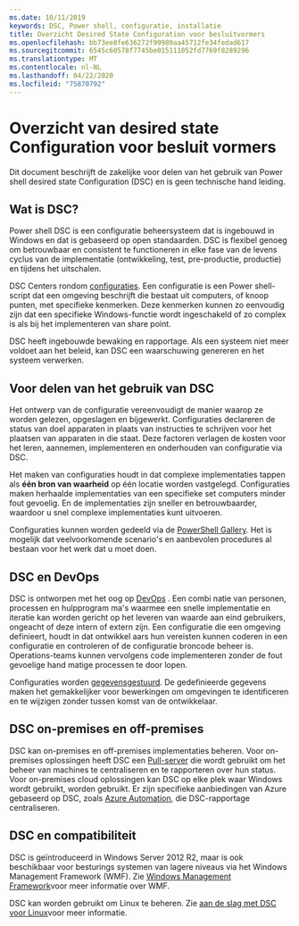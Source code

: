 ```yaml
---
ms.date: 10/11/2019
keywords: DSC, Power shell, configuratie, installatie
title: Overzicht Desired State Configuration voor besluitvormers
ms.openlocfilehash: bb73ee8fe636272f99989aa45712fe34fedad617
ms.sourcegitcommit: 6545c60578f7745be015111052fd7769f8289296
ms.translationtype: MT
ms.contentlocale: nl-NL
ms.lasthandoff: 04/22/2020
ms.locfileid: "75870792"
---
```

# <a name="desired-state-configuration-overview-for-decision-makers"></a>Overzicht van desired state Configuration voor besluit vormers

Dit document beschrijft de zakelijke voor delen van het gebruik van Power shell desired state Configuration (DSC) en is geen technische hand leiding.

## <a name="what-is-dsc"></a>Wat is DSC?

Power shell DSC is een configuratie beheersysteem dat is ingebouwd in Windows en dat is gebaseerd op open standaarden. DSC is flexibel genoeg om betrouwbaar en consistent te functioneren in elke fase van de levens cyclus van de implementatie (ontwikkeling, test, pre-productie, productie) en tijdens het uitschalen.

DSC Centers rondom [configuraties](../configurations/configurations.md). Een configuratie is een Power shell-script dat een omgeving beschrijft die bestaat uit computers, of knoop punten, met specifieke kenmerken. Deze kenmerken kunnen zo eenvoudig zijn dat een specifieke Windows-functie wordt ingeschakeld of zo complex is als bij het implementeren van share point.

DSC heeft ingebouwde bewaking en rapportage. Als een systeem niet meer voldoet aan het beleid, kan DSC een waarschuwing genereren en het systeem verwerken.

## <a name="benefits-of-using-dsc"></a>Voor delen van het gebruik van DSC

Het ontwerp van de configuratie vereenvoudigt de manier waarop ze worden gelezen, opgeslagen en bijgewerkt. Configuraties declareren de status van doel apparaten in plaats van instructies te schrijven voor het plaatsen van apparaten in die staat. Deze factoren verlagen de kosten voor het leren, aannemen, implementeren en onderhouden van configuratie via DSC.

Het maken van configuraties houdt in dat complexe implementaties tappen als **één bron van waarheid** op één locatie worden vastgelegd. Configuraties maken herhaalde implementaties van een specifieke set computers minder fout gevoelig. En de implementaties zijn sneller en betrouwbaarder, waardoor u snel complexe implementaties kunt uitvoeren.

Configuraties kunnen worden gedeeld via de [PowerShell Gallery](https://powershellgallery.com). Het is mogelijk dat veelvoorkomende scenario's en aanbevolen procedures al bestaan voor het werk dat u moet doen.

## <a name="dsc-and-devops"></a>DSC en DevOps

DSC is ontworpen met het oog op [DevOps](/archive/blogs/ashleymcglone/devops-for-n00bs-ie-windows-people-like-me) . Een combi natie van personen, processen en hulpprogram ma's waarmee een snelle implementatie en iteratie kan worden gericht op het leveren van waarde aan eind gebruikers, ongeacht of deze intern of extern zijn. Een configuratie die een omgeving definieert, houdt in dat ontwikkel aars hun vereisten kunnen coderen in een configuratie en controleren of de configuratie broncode beheer is. Operations-teams kunnen vervolgens code implementeren zonder de fout gevoelige hand matige processen te door lopen.

Configuraties worden [gegevensgestuurd](../configurations/configData.md). De gedefinieerde gegevens maken het gemakkelijker voor bewerkingen om omgevingen te identificeren en te wijzigen zonder tussen komst van de ontwikkelaar.

## <a name="dsc-on-premises-and-off-premises"></a>DSC on-premises en off-premises

DSC kan on-premises en off-premises implementaties beheren. Voor on-premises oplossingen heeft DSC een [Pull-server](../pull-server/pullServer.md) die wordt gebruikt om het beheer van machines te centraliseren en te rapporteren over hun status. Voor on-premises cloud oplossingen kan DSC op elke plek waar Windows wordt gebruikt, worden gebruikt.
Er zijn specifieke aanbiedingen van Azure gebaseerd op DSC, zoals [Azure Automation](/azure/automation), die DSC-rapportage centraliseren.

## <a name="dsc-and-compatibility"></a>DSC en compatibiliteit

DSC is geïntroduceerd in Windows Server 2012 R2, maar is ook beschikbaar voor besturings systemen van lagere niveaus via het Windows Management Framework (WMF). Zie [Windows Management Framework](/powershell/scripting/wmf/overview)voor meer informatie over WMF.

DSC kan worden gebruikt om Linux te beheren. Zie [aan de slag met DSC voor Linux](../getting-started/lnxGettingStarted.md)voor meer informatie.

